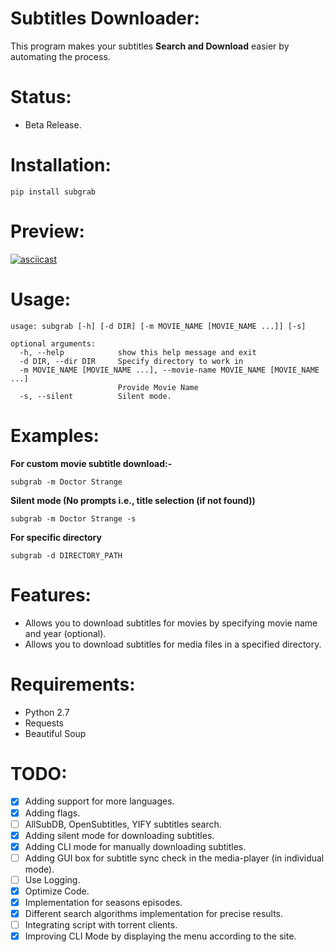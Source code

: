 # Subtitles Downloader:
This program makes your subtitles **Search and Download** easier by automating the process.

# Status:

- Beta Release.

# Installation:

`pip install subgrab`

# Preview:

[![asciicast](https://asciinema.org/a/VfwNmIMiqmjVuku02FEUiImAT.png)](https://asciinema.org/a/VfwNmIMiqmjVuku02FEUiImAT)

# Usage:

```
usage: subgrab [-h] [-d DIR] [-m MOVIE_NAME [MOVIE_NAME ...]] [-s]

optional arguments:
  -h, --help            show this help message and exit
  -d DIR, --dir DIR     Specify directory to work in
  -m MOVIE_NAME [MOVIE_NAME ...], --movie-name MOVIE_NAME [MOVIE_NAME ...]
                        Provide Movie Name
  -s, --silent          Silent mode.
```

# Examples:

**For custom movie subtitle download:-**

`subgrab -m Doctor Strange`

**Silent mode (No prompts i.e., title selection (if not found))** 

`subgrab -m Doctor Strange -s`

**For specific directory**

`subgrab -d DIRECTORY_PATH`

# Features:

- Allows you to download subtitles for movies by specifying movie name and year (optional).
- Allows you to download subtitles for media files in a specified directory.

# Requirements:

- Python 2.7
- Requests
- Beautiful Soup

# TODO:

- [x] Adding support for more languages.
- [x] Adding flags.
- [ ] AllSubDB, OpenSubtitles, YIFY subtitles search.
- [X] Adding silent mode for downloading subtitles.
- [X] Adding CLI mode for manually downloading subtitles.
- [ ] Adding GUI box for subtitle sync check in the media-player (in individual mode).
- [ ] Use Logging.
- [X] Optimize Code.
- [X] Implementation for seasons episodes.
- [X] Different search algorithms implementation for precise results. 
- [ ] Integrating script with torrent clients.
- [X] Improving CLI Mode by displaying the menu according to the site.
